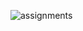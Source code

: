 
![assignments](https://github.com/shreeshailaya/c-dac/blob/main/Web%20Programming/Media/Assignments/17-7-d3.png)

